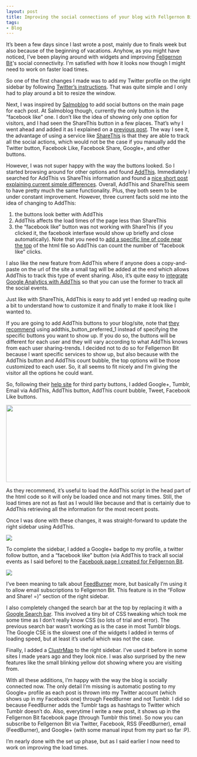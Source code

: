 ```yaml
---
layout: post
title: Improving the social connections of your blog with Fellgernon Bit examples
tags:
- Blog
---
```

<p>It&#8217;s been a few days since I last wrote a post, mainly due to finals week but also because of the beginning of vacations. Anyhow, as you might have noticed, I&#8217;ve been playing around with widgets and improving <a href="http://fellgernon.tumblr.com">Fellgernon Bit</a>'s social connectivity. I'm satisfied with how it looks now though I might need to work on faster load times.</p>

<p>So one of the first changes I made was to add my Twitter profile on the right sidebar by following <a href="http://twitter.com/about/resources/widgets/widget_profile">Twitter&#8217;s instructions</a>. That was quite simple and I only had to play around a bit to resize the window. </p>
<p>Next, I was inspired by <a href="http://salmoblog.org/">Salmoblog</a> to add social buttons on the main page for each post. At Salmoblog though, currently the only button is the &#8220;facebook like&#8221; one. I don&#8217;t like the idea of showing only one option for visitors, and I had seen the ShareThis button in a few places. That&#8217;s why I went ahead and added it as I explained on a <a href="http://fellgernon.tumblr.com/post/14273440005/twitter-fb-google-both-in-main-site-and-in-permalink#.TvK_GSPOzIw">previous post</a>. The way I see it, the advantage of using a service like <a href="http://sharethis.com/">ShareThis</a> is that they are able to track all the social actions, which would not be the case if you manually add the Twitter button, Facebook Like, Facebook Share, Google+, and other buttons. </p>
<p>However, I was not super happy with the way the buttons looked. So I started browsing around for other options and found <a href="http://www.addthis.com/">AddThis</a>. Immediately I searched for AddThis vs ShareThis information and found a <a href="http://www.twobitoperation.com/blog/addthis-vs-sharethis/">nice short post explaining current simple differences</a>. Overall, AddThis and ShareThis seem to have pretty much the same functionality. Plus, they both seem to be under constant improvement. However, three current facts sold me into the idea of changing to AddThis:</p>
<ol><li>the buttons look better with AddThis</li>
<li>AddThis affects the load times of the page less than ShareThis</li>
<li>the &#8220;facebook like&#8221; button was not working with ShareThis (if you clicked it, the facebook interfase would show up briefly and close automatically). Note that you need to <a href="https://www.addthis.com/help/third-party-buttons#facebook-like">add a specific line of code near the top</a> of the html file so AddThis can count the number of &#8220;facebook like&#8221; clicks.</li>
</ol><p>I also like the new feature from AddThis where if anyone does a copy-and-paste on the url of the site a small tag will be added at the end which allows AddThis to track this type of event sharing. Also, it&#8217;s quite easy to <a href="http://www.addthis.com/help/google-analytics-integration#.TvLBeSPOzIw">integrate Google Analytics with AddThis</a> so that you can use the former to track all the social events.</p>
<p>Just like with ShareThis, AddThis is easy to add yet I ended up reading quite a bit to understand how to customize it and finally to make it look like I wanted to. </p>
<p>If you are going to add AddThis buttons to your blog/site, note that <a href="https://www.addthis.com/get/sharing#.TvLFsiPOzIw">they recommend</a> using addthis_button_preferred_1 instead of specifying the specific buttons you want to show up. If you do so, the buttons will be different for each user and they will vary according to what AddThis knows from each user sharing-trends. I decided not to do so for Fellgernon Bit because I want specific services to show up, but also because with the AddThis button and AddThis count bubble, the top options will be those customized to each user. So, it all seems to fit nicely and I&#8217;m giving the visitor all the options he could want.</p>
<p>So, following their <a href="https://www.addthis.com/help/third-party-buttons#.TvLGuCPOzIw">help site</a> for third party buttons, I added Google+, Tumblr, Email via AddThis, AddThis button, AddThis count bubble, Tweet, Facebook Like buttons.</p>
<p><img height="211" src="https://lh5.googleusercontent.com/-4o5jDApZqLw/TvLDYZTxx5I/AAAAAAAARoc/4zVkoP4ft8A/s800/Screen%252520shot%2525202011-12-21%252520at%2525208.17.11%252520PM.jpg" width="554"/></p>
<p>As they recommend, it&#8217;s useful to load the AddThis script in the head part of the html code so it will only be loaded once and not many times. Still, the load times are not as fast as I would like because and that is certainly due to AddThis retrieving all the information for the most recent posts.</p>
<p>Once I was done with these changes, it was straight-forward to update the right sidebar using AddThis. </p>
<p><img src="https://lh5.googleusercontent.com/-rd8VUhVyBHE/TvLDWZupZrI/AAAAAAAARoc/HX591_FwWRU/s800/Screen%252520shot%2525202011-12-21%252520at%2525208.17.02%252520PM.jpg"/></p>
<p>To complete the sidebar, I added a Google+ badge to my profile, a twitter follow button, and a &#8220;facebook like&#8221; button (via AddThis to track all social events as I said before) to the <a href="http://www.facebook.com/pages/Fellgernon-Bit/266730316715060">Facebook page I created for Fellgernon Bit</a>.</p>
<p><img src="https://lh4.googleusercontent.com/-yeUcWDXrPcQ/TvLDUNQdVTI/AAAAAAAARoc/7itKTc9YQpw/s640/Screen%252520shot%2525202011-12-21%252520at%2525208.06.48%252520PM.jpg"/></p>
<p>I&#8217;ve been meaning to talk about <a href="http://feedburner.google.com/">FeedBurner</a> more, but basically I&#8217;m using it to allow email subscriptions to Fellgernon Bit. This feature is in the &#8220;Follow and Share! =)&#8221; section of the right sidebar.</p>
<p>I also completely changed the search bar at the top by replacing it with a <a href="http://www.google.com/cse/">Google Search bar</a>. This involved a tiny bit of CSS tweaking which took me some time as I don&#8217;t really know CSS (so lots of trial and error). The previous search bar wasn&#8217;t working as is the case in most Tumblr blogs. The Google CSE is the slowest one of the widgets I added in terms of loading speed, but at least it&#8217;s useful which was not the case.</p>
<p>Finally, I added a <a href="http://clustrmaps.com/">ClustrMap</a> to the right sidebar. I&#8217;ve used it before in some sites I made years ago and they look nice. I was also surprised by the new features like the small blinking yellow dot showing where you are visiting from. </p>
<p>With all these additions, I&#8217;m happy with the way the blog is socially connected now. The only detail I&#8217;m missing is automatic posting to my Google+ profile as each post is thrown into my Twitter account (which shows up in my Facebook one) through FeedBurner and not Tumblr. I did so because FeedBurner adds the Tumblr tags as hashtags to Twitter which Tumblr doesn&#8217;t do. Also, everytime I write a new post, it shows up in the Fellgernon Bit facebook page (through Tumblr this time). So now you can subscribe to Fellgernon Bit via Twitter, Facebook, RSS (FeedBurner), email (FeedBurner), and Google+ (with some manual input from my part so far :P).</p>
<p>I&#8217;m nearly done with the set up phase, but as I said earlier I now need to work on improving the load times.</p>
